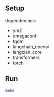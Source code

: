 ## Setup
dependencies:
- ym2
- omegaconf
- tqdm
- langchain_openai
- langcian_core
- transformers
- torch

## Run
```bash
make
```
